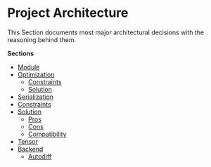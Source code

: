 # Project Architecture

This Section documents most major architectural decisions with the reasoning behind them.

**Sections**

- [Module](./module.md)
- [Optimization](./module.md#optimization)
    - [Constraints](./module.md#constraints)
    - [Solution](./module.md#solution)
- [Serialization](./serialization.md)
- [Constraints](./serialization.md#constraints)
- [Solution](./serialization.md#solution)
    - [Pros](./serialization.md#pros)
    - [Cons](./serialization.md#cons)
    - [Compatibility](./serialization.md#compatibility)
- [Tensor](./tensor.md)
- [Backend](./backend.md)
  - [Autodiff](./backend.md#autodiff)